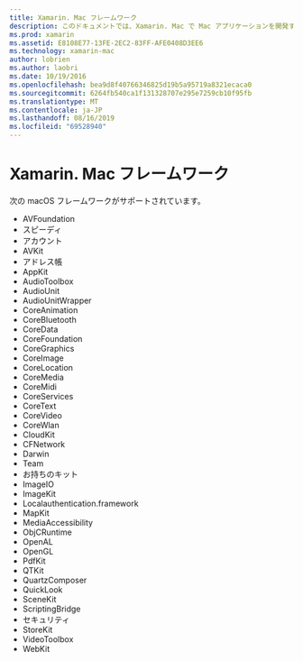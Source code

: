 ```yaml
---
title: Xamarin. Mac フレームワーク
description: このドキュメントでは、Xamarin. Mac で Mac アプリケーションを開発するときに使用できるさまざまな macOS フレームワークを示します。
ms.prod: xamarin
ms.assetid: E8108E77-13FE-2EC2-83FF-AFE0408D3EE6
ms.technology: xamarin-mac
author: lobrien
ms.author: laobri
ms.date: 10/19/2016
ms.openlocfilehash: bea9d8f40766346825d19b5a95719a8321ecaca0
ms.sourcegitcommit: 6264fb540ca1f131328707e295e7259cb10f95fb
ms.translationtype: MT
ms.contentlocale: ja-JP
ms.lasthandoff: 08/16/2019
ms.locfileid: "69528940"
---
```

# <a name="xamarinmac-frameworks"></a>Xamarin. Mac フレームワーク

次の macOS フレームワークがサポートされています。

- AVFoundation 
- スピーディ
- アカウント
- AVKit
- アドレス帳 
- AppKit 
- AudioToolbox 
- AudioUnit 
- AudioUnitWrapper 
- CoreAnimation 
- CoreBluetooth 
- CoreData 
- CoreFoundation 
- CoreGraphics 
- CoreImage 
- CoreLocation 
- CoreMedia 
- CoreMidi 
- CoreServices 
- CoreText 
- CoreVideo 
- CoreWlan 
- CloudKit
- CFNetwork
- Darwin 
- Team 
- お持ちのキット 
- ImageIO 
- ImageKit 
- Localauthentication.framework
- MapKit
- MediaAccessibility
- ObjCRuntime 
- OpenAL 
- OpenGL 
- PdfKit 
- QTKit 
- QuartzComposer 
- QuickLook 
- SceneKit 
- ScriptingBridge 
- セキュリティ 
- StoreKit 
- VideoToolbox
- WebKit

